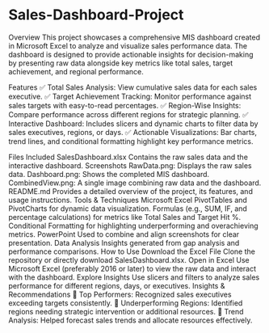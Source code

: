 # Sales-Dashboard-Project
Overview
This project showcases a comprehensive MIS dashboard created in Microsoft Excel to analyze and visualize sales performance data. The dashboard is designed to provide actionable insights for decision-making by presenting raw data alongside key metrics like total sales, target achievement, and regional performance.

Features
✅ Total Sales Analysis: View cumulative sales data for each sales executive.
✅ Target Achievement Tracking: Monitor performance against sales targets with easy-to-read percentages.
✅ Region-Wise Insights: Compare performance across different regions for strategic planning.
✅ Interactive Dashboard: Includes slicers and dynamic charts to filter data by sales executives, regions, or days.
✅ Actionable Visualizations: Bar charts, trend lines, and conditional formatting highlight key performance metrics.

Files Included
SalesDashboard.xlsx
Contains the raw sales data and the interactive dashboard.
Screenshots
RawData.png: Displays the raw sales data.
Dashboard.png: Shows the completed MIS dashboard.
CombinedView.png: A single image combining raw data and the dashboard.
README.md
Provides a detailed overview of the project, its features, and usage instructions.
Tools & Techniques
Microsoft Excel
PivotTables and PivotCharts for dynamic data visualization.
Formulas (e.g., SUM, IF, and percentage calculations) for metrics like Total Sales and Target Hit %.
Conditional Formatting for highlighting underperforming and overachieving metrics.
PowerPoint
Used to combine and align screenshots for clear presentation.
Data Analysis
Insights generated from gap analysis and performance comparisons.
How to Use
Download the Excel File
Clone the repository or directly download SalesDashboard.xlsx.
Open in Excel
Use Microsoft Excel (preferably 2016 or later) to view the raw data and interact with the dashboard.
Explore Insights
Use slicers and filters to analyze sales performance for different regions, days, or executives.
Insights & Recommendations
📌 Top Performers: Recognized sales executives exceeding targets consistently.
📌 Underperforming Regions: Identified regions needing strategic intervention or additional resources.
📌 Trend Analysis: Helped forecast sales trends and allocate resources effectively.
